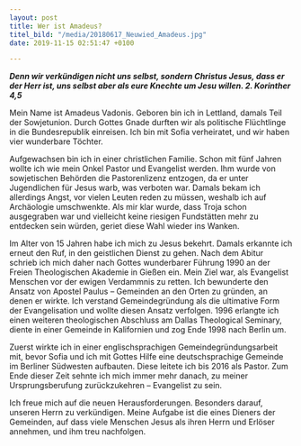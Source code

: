 ```yaml
---
layout: post
title: Wer ist Amadeus?
titel_bild: "/media/20180617_Neuwied_Amadeus.jpg"
date: 2019-11-15 02:51:47 +0100

---
```

**_Denn wir verkündigen nicht uns selbst, sondern Christus Jesus, dass er der Herr ist, uns selbst aber als eure Knechte um Jesu willen. 2. Korinther 4,5_**

Mein Name ist Amadeus Vadonis. Geboren bin ich in Lettland, damals Teil der Sowjetunion. Durch Gottes Gnade durften wir als politische Flüchtlinge in die Bundesrepublik einreisen. Ich bin mit Sofia verheiratet, und wir haben vier wunderbare Töchter.

Aufgewachsen bin ich in einer christlichen Familie. Schon mit fünf Jahren wollte ich wie mein Onkel Pastor und Evangelist werden. Ihm wurde von sowjetischen Behörden die Pastorenlizenz entzogen, da er unter Jugendlichen für Jesus warb, was verboten war. Damals bekam ich allerdings Angst, vor vielen Leuten reden zu müssen, weshalb ich auf Archäologie umschwenkte. Als mir klar wurde, dass Troja schon ausgegraben war und vielleicht keine riesigen Fundstätten mehr zu entdecken sein würden, geriet diese Wahl wieder ins Wanken.

Im Alter von 15 Jahren habe ich mich zu Jesus bekehrt. Damals erkannte ich erneut den Ruf, in den geistlichen Dienst zu gehen. Nach dem Abitur schrieb ich mich daher nach Gottes wunderbarer Führung 1990 an der Freien Theologischen Akademie in Gießen ein. Mein Ziel war, als Evangelist Menschen vor der ewigen Verdammnis zu retten. Ich bewunderte den Ansatz von Apostel Paulus – Gemeinden an den Orten zu gründen, an denen er wirkte. Ich verstand Gemeindegründung als die ultimative Form der Evangelisation und wollte diesen Ansatz verfolgen. 1996 erlangte ich einen weiteren theologischen Abschluss am Dallas Theological Seminary, diente in einer Gemeinde in Kalifornien und zog Ende 1998 nach Berlin um.

Zuerst wirkte ich in einer englischsprachigen Gemeindegründungsarbeit mit, bevor Sofia und ich mit Gottes Hilfe eine deutschsprachige Gemeinde im Berliner Südwesten aufbauten. Diese leitete ich bis 2016 als Pastor. Zum Ende dieser Zeit sehnte ich mich immer mehr danach, zu meiner Ursprungsberufung zurückzukehren – Evangelist zu sein.

Ich freue mich auf die neuen Herausforderungen. Besonders darauf, unseren Herrn zu verkündigen. Meine Aufgabe ist die eines Dieners der Gemeinden, auf dass viele Menschen Jesus als ihren Herrn und Erlöser annehmen, und ihm treu nachfolgen.